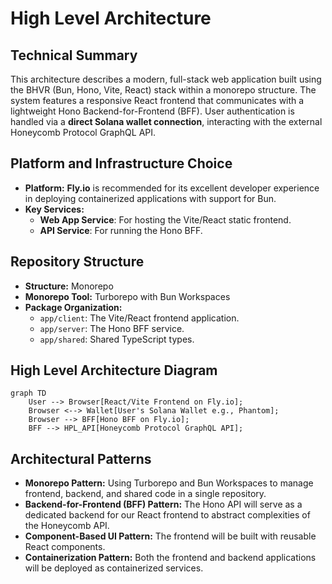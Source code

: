 # High Level Architecture

## Technical Summary

This architecture describes a modern, full-stack web application built using the BHVR (Bun, Hono, Vite, React) stack within a monorepo structure. The system features a responsive React frontend that communicates with a lightweight Hono Backend-for-Frontend (BFF). User authentication is handled via a **direct Solana wallet connection**, interacting with the external Honeycomb Protocol GraphQL API.

## Platform and Infrastructure Choice

  * **Platform:** **Fly.io** is recommended for its excellent developer experience in deploying containerized applications with support for Bun.
  * **Key Services:**
      * **Web App Service**: For hosting the Vite/React static frontend.
      * **API Service**: For running the Hono BFF.

## Repository Structure

  * **Structure:** Monorepo
  * **Monorepo Tool:** Turborepo with Bun Workspaces
  * **Package Organization:**
      * `app/client`: The Vite/React frontend application.
      * `app/server`: The Hono BFF service.
      * `app/shared`: Shared TypeScript types.

## High Level Architecture Diagram

```mermaid
graph TD
    User --> Browser[React/Vite Frontend on Fly.io];
    Browser <--> Wallet[User's Solana Wallet e.g., Phantom];
    Browser --> BFF[Hono BFF on Fly.io];
    BFF --> HPL_API[Honeycomb Protocol GraphQL API];
```

## Architectural Patterns

  * **Monorepo Pattern:** Using Turborepo and Bun Workspaces to manage frontend, backend, and shared code in a single repository.
  * **Backend-for-Frontend (BFF) Pattern:** The Hono API will serve as a dedicated backend for our React frontend to abstract complexities of the Honeycomb API.
  * **Component-Based UI Pattern:** The frontend will be built with reusable React components.
  * **Containerization Pattern:** Both the frontend and backend applications will be deployed as containerized services.
